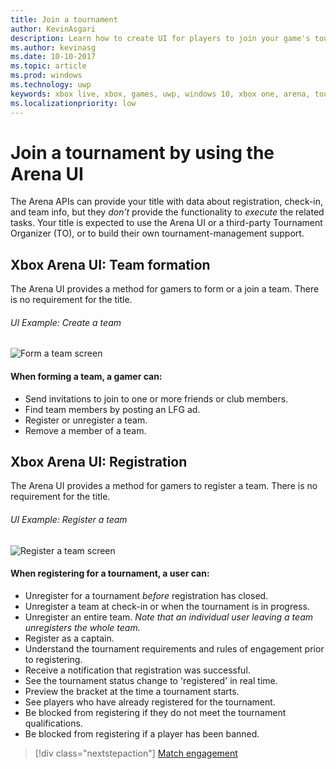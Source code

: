 ```yaml
---
title: Join a tournament
author: KevinAsgari
description: Learn how to create UI for players to join your game's tournaments.
ms.author: kevinasg
ms.date: 10-10-2017
ms.topic: article
ms.prod: windows
ms.technology: uwp
keywords: xbox live, xbox, games, uwp, windows 10, xbox one, arena, tournament, ux
ms.localizationpriority: low
---
```


# Join a tournament by using the Arena UI

The Arena APIs can provide your title with data about registration, check-in, and team info, but they *don’t* provide the functionality to *execute* the related tasks. Your title is expected to use the Arena UI or a third-party Tournament Organizer (TO), or to build their own tournament-management support.

## Xbox Arena UI: Team formation

The Arena UI provides a method for gamers to form or a join a team. There is no requirement for the title.

###### UI Example: Create a team

![Form a team screen](../../images/arena/arena-ux-create-team.png)

#### When forming a team, a gamer can:

* Send invitations to join to one or more friends or club members.
* Find team members by posting an LFG ad.
* Register or unregister a team.
* Remove a member of a team.

## Xbox Arena UI: Registration

The Arena UI provides a method for gamers to register a team. There is no requirement for the title.

###### UI Example: Register a team

![Register a team screen](../../images/arena/arena-ux-register-team.png)

#### When registering for a tournament, a user can:

* Unregister for a tournament *before* registration has closed.
* Unregister a team at check-in or when the tournament is in progress.
* Unregister an entire team. *Note that an individual user leaving a team unregisters the whole team.*
* Register as a captain.
* Understand the tournament requirements and rules of engagement prior to registering.
* Receive a notification that registration was successful.
* See the tournament status change to 'registered' in real time.
* Preview the bracket at the time a tournament starts.
* See players who have already registered for the tournament.
* Be blocked from registering if they do not meet the tournament qualifications.
* Be blocked from registering if a player has been banned.

> [!div class="nextstepaction"]
> [Match engagement](arena-ux-match-engagement.md)
